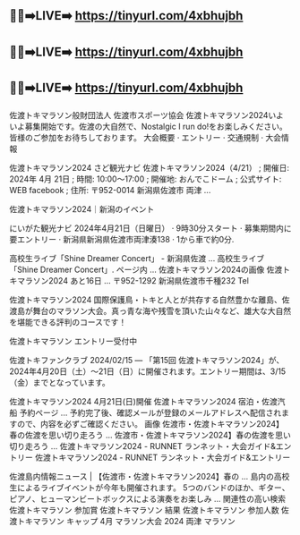 🔴✅➡️LIVE➡️ https://tinyurl.com/4xbhujbh
-

🔴✅➡️LIVE➡️ https://tinyurl.com/4xbhujbh
-

🔴✅➡️LIVE➡️ https://tinyurl.com/4xbhujbh
-



佐渡トキマラソン般財団法人 佐渡市スポーツ協会
佐渡トキマラソン2024いよいよ募集開始です。佐渡の大自然で、Nostalgic I run do!をお楽しみください。皆様のご参加をお待ちしております。
‎大会概要 · ‎エントリー · ‎交通規制 · ‎大会情報

佐渡トキマラソン2024
さど観光ナビ
佐渡トキマラソン2024（4/21） ; 開催日: 2024年 4月 21日 ; 時間: 10:00～17:00 ; 開催地: おんでこドーム ; 公式サイト: WEB facebook ; 住所: 〒952-0014 新潟県佐渡市 両津 ...

佐渡トキマラソン2024｜新潟のイベント

にいがた観光ナビ
2024年4月21日（日曜日） · 9時30分スタート · 募集期間内に要エントリー · 新潟県新潟県佐渡市両津湊138 · 1から車で約0分.

高校生ライブ「Shine Dreamer Concert」 - 新潟県佐渡 ...
高校生ライブ「Shine Dreamer Concert」. ページ内 ... 佐渡トキマラソン2024の画像 佐渡トキマラソン2024 あと16日 ... 〒952-1292 新潟県佐渡市千種232 Tel

佐渡トキマラソン2024
国際保護鳥・トキと人とが共存する自然豊かな離島、佐渡島が舞台のマラソン大会。真っ青な海や残雪を頂いた山々など、雄大な大自然を堪能できる評判のコースです！

佐渡トキマラソン エントリー受付中

佐渡トキファンクラブ
2024/02/15 — 「第15回 佐渡トキマラソン2024」が、2024年4月20日（土）～21日（日）に開催されます。エントリー期間は、3/15（金）までとなっています。

佐渡トキマラソン2024
4月21日(日)開催 佐渡トキマラソン2024 宿泊・佐渡汽船 予約ページ ... 予約完了後、確認メールが登録のメールアドレスへ配信されますので、内容を必ずご確認ください。
画像
佐渡市・佐渡トキマラソン2024】春の佐渡を思い切り走ろう ...
佐渡市・佐渡トキマラソン2024】春の佐渡を思い切り走ろう ...
佐渡トキマラソン2024 - RUNNET ランネット・大会ガイド&エントリー
佐渡トキマラソン2024 - RUNNET ランネット・大会ガイド&エントリー

佐渡島内情報ニュース | 【佐渡市・佐渡トキマラソン2024】春の ...
島内の高校生によるライブイベントが今年も開催されます。 5つのバンドのほか、ギター、ピアノ、ヒューマンビートボックスによる演奏をお楽しみ ...
関連性の高い検索
佐渡トキマラソン 参加賞
佐渡トキマラソン 結果
佐渡トキマラソン 参加人数
佐渡トキマラソン キャップ
4月 マラソン大会 2024
両津 マラソン
